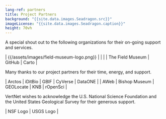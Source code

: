```yaml
---
lang-ref: partners
title: Project Partners
background: "{{site.data.images.Seadragon.src}}"
imageLicense: "{{site.data.images.Seadragon.caption}}"
height: 70vh
---
```


A special shout out to the following organizations for their on-going support and services.

| {{/assets/images/field-museum-logo.png}} | | |
| The Field Museum | GitHub | Carto |


Many thanks to our project partners for their time, energy, and support.

| Arctos | iDitBio | GBIF | CyVerse | DataONE |
| AWeb | Bishop Museum | GEOLocate | KNB | rOpenSci |

VertNet wishes to acknowledge the U.S. National Science Foundation and the United States Geological Survey for their generous support.

| NSF Logo | USGS Logo |
